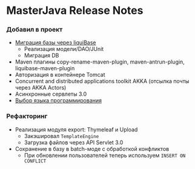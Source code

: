 # MasterJava Release Notes

### Добавил в проект 
 - [Миграция базы через liquiBase](http://www.liquibase.org/quickstart.html)
    - Реализация модели/DAO/JUnit
    - Миграция DB
 - Maven плагины copy-rename-maven-plugin, maven-antrun-plugin, liquibase-maven-plugin
 - Авторизация в контейнере Tomcat
 - Concurrent and distributed applications toolkit AKKA (отсылка почты через AKKA Actors)
 - Асинхронные сервлеты 3.0
 - [Выбор языка программирования](https://drive.google.com/file/d/0B9Ye2auQ_NsFZUVNakNxeUtGeFE)

### Pефакторинг
 - Реализация модуля export: Thymeleaf и Upload
    - Закэшировал `TemplateEngine`
    - Загрузка файлов через API Servlet 3.0
 - Сохранение в базу в batch-моде с обработкой конфликтов
    - При обновлении пользователей теперь используем `INSERT ON CONFLICT`
